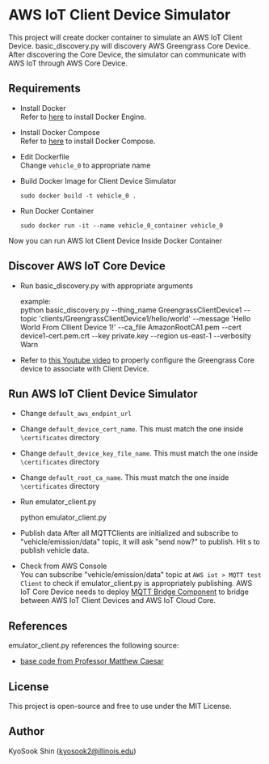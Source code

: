 # AWS IoT Client Device Simulator

This project will create docker container to simulate an AWS IoT Client Device.  basic_discovery.py will discovery AWS Greengrass Core Device.  After discovering the Core Device, the simulator can communicate with AWS IoT through AWS Core Device.

## Requirements

* Install Docker   
  Refer to [here](https://docs.docker.com/engine/install/) to install Docker Engine.

* Install Docker Compose  
  Refer to [here](https://docs.docker.com/compose/install/) to install Docker Compose.

* Edit Dockerfile   
  Change `vehicle_0` to appropriate name 

* Build Docker Image for Client Device Simulator   

      sudo docker build -t vehicle_0 .

* Run Docker Container

      sudo docker run -it --name vehicle_0_container vehicle_0 

Now you can run AWS Iot Client Device Inside Docker Container

## Discover AWS IoT Core Device

* Run basic_discovery.py with appropriate arguments

   example:  
   python basic_discovery.py --thing_name GreengrassClientDevice1 --topic 'clients/GreengrassClientDevice1/hello/world' --message 'Hello World From Cllient Device 1!' --ca_file AmazonRootCA1.pem --cert device1-cert.pem.crt --key private.key --region us-east-1 --verbosity Warn

* Refer to [this Youtube video](https://youtu.be/tN0DQlQy2kM?si=Z_Yuub4eNE10JxA-) to properly configure the Greengrass Core device to associate with Client Device.

## Run AWS IoT Client Device Simulator

* Change `default_aws_endpint_url`
* Change `default_device_cert_name`.  This must match the one inside `\certificates` directory
* Change `default_device_key_file_name`.  This must match the one inside `\certificates` directory
* Change `default_root_ca_name`.  This must match the one inside `\certificates` directory

* Run emulator_client.py

   python emulator_client.py

* Publish data
      After all MQTTClients are initialized and subscribe to "vehicle/emission/data" topic, it will ask "send now?" to publish. Hit s to publish vehicle data.

* Check from AWS Console     
  You can subscribe "vehicle/emission/data" topic at `AWS iot > MQTT test Client` to check if emulator_client.py is appropriately publishing.  AWS IoT Core Device needs to deploy [MQTT Bridge Component](https://docs.aws.amazon.com/greengrass/v2/developerguide/mqtt-bridge-component.html) to bridge between AWS IoT Client Devices and AWS IoT Cloud Core.

## References
emulator_client.py references the following source:    
* [base code from Professor Matthew Caesar](https://drive.google.com/file/d/14ijMcHnxDTTCNwe-G3DWfy0ZF1C-5pmX/view)

## License
This project is open-source and free to use under the MIT License.

## Author
KyoSook Shin (kyosook2@illinois.edu)